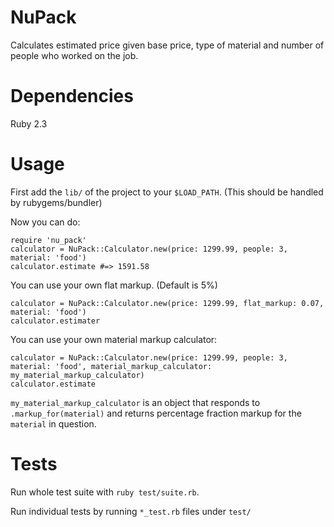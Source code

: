 # NuPack

Calculates estimated price given base price, type of material and number of people who worked on the job.

# Dependencies

Ruby 2.3

# Usage

First add the `lib/` of the project to your `$LOAD_PATH`. (This should be handled by rubygems/bundler)

Now you can do:

```
require 'nu_pack'
calculator = NuPack::Calculator.new(price: 1299.99, people: 3, material: 'food')
calculator.estimate #=> 1591.58
```

You can use your own flat markup. (Default is 5%)

```
calculator = NuPack::Calculator.new(price: 1299.99, flat_markup: 0.07, material: 'food')
calculator.estimater
```

You can use your own material markup calculator:

```
calculator = NuPack::Calculator.new(price: 1299.99, people: 3, material: 'food', material_markup_calculator: my_material_markup_calculator)
calculator.estimate
```

`my_material_markup_calculator` is an object that responds to `.markup_for(material)` and returns percentage fraction markup for the `material` in question.

# Tests

Run whole test suite with `ruby test/suite.rb`.

Run individual tests by running `*_test.rb` files under `test/`
